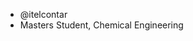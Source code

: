 - @itelcontar
- Masters Student, Chemical Engineering

<!---
itelcontar/itelcontar is a ✨ special ✨ repository because its `README.md` (this file) appears on your GitHub profile.
You can click the Preview link to take a look at your changes.
--->
